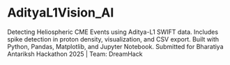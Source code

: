 # AdityaL1Vision_AI
Detecting Heliospheric CME Events using Aditya-L1 SWIFT data. Includes spike detection in proton density, visualization, and CSV export. Built with Python, Pandas, Matplotlib, and Jupyter Notebook. Submitted for Bharatiya Antariksh Hackathon 2025 | Team: DreamHack
